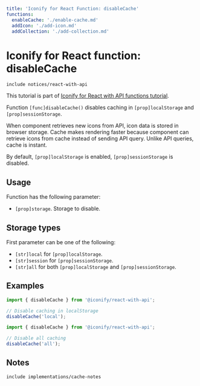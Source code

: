 ```yaml
title: 'Iconify for React Function: disableCache'
functions:
  enableCache: './enable-cache.md'
  addIcon: './add-icon.md'
  addCollection: './add-collection.md'
```

# Iconify for React function: disableCache

`include notices/react-with-api`

This tutorial is part of [Iconify for React with API functions tutorial](./index.md#functions).

Function `[func]disableCache()` disables caching in `[prop]localStorage` and `[prop]sessionStorage`.

When component retrieves new icons from API, icon data is stored in browser storage. Cache makes rendering faster because component can retrieve icons from cache instead of sending API query. Unlike API queries, cache is instant.

By default, `[prop]localStorage` is enabled, `[prop]sessionStorage` is disabled.

## Usage

Function has the following parameter:

- `[prop]storage`. Storage to disable.

## Storage types

First parameter can be one of the following:

- `[str]local` for `[prop]localStorage`.
- `[str]session` for `[prop]sessionStorage`.
- `[str]all` for both `[prop]localStorage` and `[prop]sessionStorage`.

## Examples

```js
import { disableCache } from '@iconify/react-with-api';

// Disable caching in localStorage
disableCache('local');
```

```js
import { disableCache } from '@iconify/react-with-api';

// Disable all caching
disableCache('all');
```

## Notes

`include implementations/cache-notes`
